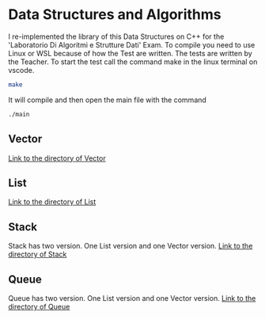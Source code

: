 # Data Structures and Algorithms
I re-implemented the library of this Data Structures on C++ for the 'Laboratorio Di Algoritmi e Strutture Dati' Exam.
To compile you need to use Linux or WSL because of how the Test are written.
The tests are written by the Teacher.
To start the test call the command make in the linux terminal on vscode.

```bash
make
```
It will compile and then open the main file with the command

```bash
./main
```

## Vector
[Link to the directory of Vector](https://github.com/taekwondodev/DataStructures_and_Algorithms/tree/main/Vector_List_Stack_Queue/vector)

## List
[Link to the directory of List](https://github.com/taekwondodev/DataStructures_and_Algorithms/tree/main/Vector_List_Stack_Queue/list)

## Stack
Stack has two version. One List version and one Vector version.
[Link to the directory of Stack](https://github.com/taekwondodev/DataStructures_and_Algorithms/tree/main/Vector_List_Stack_Queue/stack)

## Queue
Queue has two version. One List version and one Vector version.
[Link to the directory of Queue](https://github.com/taekwondodev/DataStructures_and_Algorithms/tree/main/Vector_List_Stack_Queue/queue)
